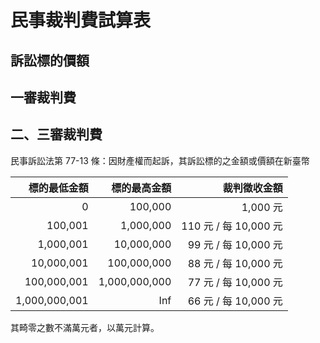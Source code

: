 # 民事裁判費試算表
## 訴訟標的價額
## 一審裁判費
## 二、三審裁判費

民事訴訟法第 77-13 條：因財產權而起訴，其訴訟標的之金額或價額在新臺幣

標的最低金額|標的最高金額|裁判徵收金額
-:|-:|-:
0            |100,000      |1,000 元
100,001      |1,000,000    |  110 元 / 每 10,000 元
1,000,001    |10,000,000   |   99 元 / 每 10,000 元
10,000,001   |100,000,000  |   88 元 / 每 10,000 元
100,000,001  |1,000,000,000|   77 元 / 每 10,000 元
1,000,000,001|Inf          |   66 元 / 每 10,000 元

其畸零之數不滿萬元者，以萬元計算。
